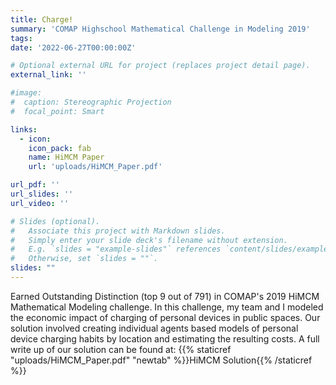 ```yaml
---
title: Charge!
summary: 'COMAP Highschool Mathematical Challenge in Modeling 2019'
tags:
date: '2022-06-27T00:00:00Z'

# Optional external URL for project (replaces project detail page).
external_link: ''

#image: 
#  caption: Stereographic Projection
#  focal_point: Smart

links:
  - icon: 
    icon_pack: fab
    name: HiMCM Paper
    url: 'uploads/HiMCM_Paper.pdf'

url_pdf: ''
url_slides: ''
url_video: ''

# Slides (optional).
#   Associate this project with Markdown slides.
#   Simply enter your slide deck's filename without extension.
#   E.g. `slides = "example-slides"` references `content/slides/example-slides.md`.
#   Otherwise, set `slides = ""`.
slides: ""
---
```


Earned Outstanding Distinction (top 9 out of 791) in COMAP's 2019 HiMCM Mathematical Modeling challenge. In this challenge, my team and I modeled the economic impact of charging of personal devices in public spaces. Our solution involved creating individual agents based models of personal device charging habits by location and estimating the resulting costs. A full write up of our solution can be found at: {{% staticref "uploads/HiMCM_Paper.pdf" "newtab" %}}HiMCM Solution{{% /staticref %}}